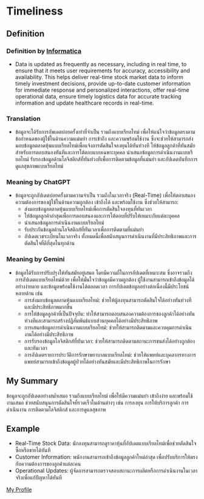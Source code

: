 # Timeliness

## Definition
### Definition by [Informatica](https://www.informatica.com/resources/articles/what-is-data-quality.html)
- Data is updated as frequently as necessary, including in real time, to ensure that it meets user requirements for accuracy, accessibility and availability. This helps deliver real-time stock market data to inform timely investment decisions, provide up-to-date customer information for immediate response and personalized interactions, offer real-time operational data, ensure timely logistics data for accurate tracking information and update healthcare records in real-time.

### Translation
- ข้อมูลจะได้รับการอัพเดตบ่อยครั้งเท่าที่จำเป็น รวมถึงแบบเรียลไทม์ เพื่อให้แน่ใจว่าข้อมูลตรงตามข้อกำหนดของผู้ใช้ในด้านความแม่นยำ การเข้าถึง และความพร้อมใช้งาน ซึ่งจะช่วยให้สามารถส่งมอบข้อมูลตลาดหุ้นแบบเรียลไทม์เพื่อแจ้งการตัดสินใจลงทุนได้ทันท่วงที ให้ข้อมูลลูกค้าที่ทันสมัยสำหรับการตอบสนองทันทีและการโต้ตอบแบบเฉพาะบุคคล นำเสนอข้อมูลการดำเนินงานแบบเรียลไทม์ รับรองข้อมูลด้านโลจิสติกส์ที่ทันท่วงทีเพื่อการติดตามข้อมูลที่แม่นยำ และอัปเดตบันทึกการดูแลสุขภาพแบบเรียลไทม์

### Meaning by ChatGPT
- ข้อมูลจะถูกอัปเดตบ่อยครั้งตามความจำเป็น รวมถึงในเวลาจริง (Real-Time) เพื่อให้ตอบสนองความต้องการของผู้ใช้ในด้านความถูกต้อง เข้าถึงได้ และพร้อมใช้งาน ซึ่งช่วยให้สามารถ:
  - ส่งมอบข้อมูลตลาดหุ้นแบบเรียลไทม์เพื่อการตัดสินใจลงทุนที่ทันเวลา
  - ให้ข้อมูลลูกค้าล่าสุดเพื่อการตอบสนองและการโต้ตอบที่ปรับให้เหมาะกับแต่ละบุคคล
  - นำเสนอข้อมูลการดำเนินงานแบบเรียลไทม์
  - รับประกันข้อมูลด้านโลจิสติกส์ที่ทันเวลาเพื่อการติดตามที่แม่นยำ
  - อัปเดตเวชระเบียนในเวลาจริง
ทั้งหมดนี้เพื่อสนับสนุนการดำเนินงานที่มีประสิทธิภาพและการตัดสินใจที่ดีที่สุดในทุกด้าน

### Meaning by Gemini
- ข้อมูลได้รับการปรับปรุงให้ทันสมัยอยู่เสมอ โดยมีความถี่ในการอัปเดตที่เหมาะสม ซึ่งอาจรวมถึงการอัปเดตแบบเรียลไทม์ด้วย เพื่อให้มั่นใจว่าข้อมูลมีความถูกต้อง ผู้ใช้งานสามารถเข้าถึงข้อมูลได้อย่างง่ายดาย และข้อมูลพร้อมใช้งานได้ตลอดเวลา
การอัปเดตข้อมูลอย่างต่อเนื่องนี้มีประโยชน์หลายด้าน เช่น
  - การส่งมอบข้อมูลตลาดหุ้นแบบเรียลไทม์: ช่วยให้ผู้ลงทุนสามารถตัดสินใจได้อย่างทันท่วงทีและมีประสิทธิภาพมากขึ้น
  - การให้ข้อมูลลูกค้าที่เป็นปัจจุบัน: ทำให้สามารถตอบสนองความต้องการของลูกค้าได้อย่างทันท่วงทีและสามารถสร้างปฏิสัมพันธ์แบบส่วนบุคคลได้อย่างมีประสิทธิภาพ
  - การเสนอข้อมูลการดำเนินงานแบบเรียลไทม์: ช่วยให้สามารถติดตามและควบคุมการดำเนินงานได้อย่างมีประสิทธิภาพ
  - การรับรองข้อมูลโลจิสติกส์ที่ทันเวลา: ช่วยให้สามารถติดตามสถานะการขนส่งได้อย่างถูกต้องและทันเวลา
  - การอัปเดตรายการประวัติการรักษาพยาบาลแบบเรียลไทม์: ช่วยให้แพทย์และบุคลากรทางการแพทย์สามารถเข้าถึงข้อมูลผู้ป่วยได้อย่างทันสมัยและมีประสิทธิภาพในการรักษา

## My Summary
  ข้อมูลจะถูกอัปเดตอย่างสม่ำเสมอ รวมถึงแบบเรียลไทม์ เพื่อให้มีความแม่นยำ เข้าถึงง่าย และพร้อมใช้งานเสมอ ช่วยสนับสนุนการตัดสินใจที่รวดเร็วในด้านต่างๆ เช่น การลงทุน การให้บริการลูกค้า การดำเนินงาน การติดตามโลจิสติกส์ และการดูแลสุขภาพ
## Example
- Real-Time Stock Data: นักลงทุนสามารถดูราคาหุ้นที่อัปเดตแบบเรียลไทม์เพื่อช่วยตัดสินใจซื้อหรือขายได้ทันที
- Customer Information: พนักงานสามารถเข้าถึงข้อมูลลูกค้าใหม่ล่าสุด เพื่อปรับบริการให้ตรงกับความต้องการของลูกค้าแต่ละคน
- Operational Updates: ผู้จัดการสามารถตรวจสอบสถานะการผลิตหรือการดำเนินงานในเวลาจริงเพื่อแก้ปัญหาได้ทันที

[My Profile](https://6530200517.github.io)
